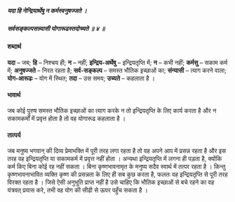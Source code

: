 ##### यदा हि नेन्द्रियार्थेषु न कर्मस्वनुषज्जते ।
##### सर्वसङ्कल्पसन्न्यासी योगारूढस्तदोच्यते ॥ ४ ॥

#### शब्दार्थ

**यदा** – जब; **हि** – निश्चय ही; **न** – नहीं; **इन्द्रिय-अर्थेषु** – इन्द्रियतृप्ति में; **न** – कभी नहीं; **कर्मसु** – सकाम कर्म में; **अनुषज्जते** – निरत रहता है; **सर्व-सङ्कल्प** – समस्त भौतिक इच्छाओं का; **संन्यासी** – त्याग करने वाला; **योग-आरूढः** – योग में स्थित; **तदा** – उस समय; **उच्यते** – कहलाता है ।

#### भावार्थ

जब कोई पुरुष समस्त भौतिक इच्छाओं का त्याग करके न तो इन्द्रियतृप्ति के लिए कार्य करता है और न सकामकर्मों में प्रवृत्त होता है तो वह योगारूढ कहलाता है ।

#### तात्पर्य

जब मनुष्य भगवान् की दिव्य प्रेमाभक्ति में पूरी तरह लगा रहता है तो वह अपने आप में प्रसन्न रहता है और इस तरह वह इन्द्रियतृप्ति या सकामकर्म में प्रवृत्त नहीं होता । अन्यथा इन्द्रियतृप्ति में लगना ही पड़ता है, क्योंकि कर्म किए बिना कोई रह नहीं सकता । बिना कृष्णभावनामृत के मनुष्य सदैव स्वार्थ में तत्पर रहता है । किन्तु कृष्णभावनाभावित व्यक्ति कृष्ण की प्रसन्नता के लिए ही सब कुछ करता है, फलतः वह इन्द्रियतृप्ति से पूरी तरह विरक्त रहता है । जिसे ऐसी अनुभूति प्राप्त नहीं है उसे चाहिए कि भौतिक इच्छाओं से बचे रहने का वह यंत्रवत् प्रयास करे, तभी वह योग की सीढी से ऊपर पहुँच सकता है ।